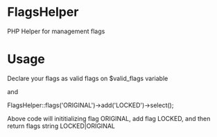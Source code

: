 FlagsHelper
===========

PHP Helper for management flags 

Usage
=====

Declare your flags as valid flags on $valid_flags variable

and

FlagsHelper::flags('ORIGINAL')->add('LOCKED')->select();

Above code will inititializing flag ORIGINAL, add flag LOCKED, and then return flags string LOCKED|ORIGINAL
